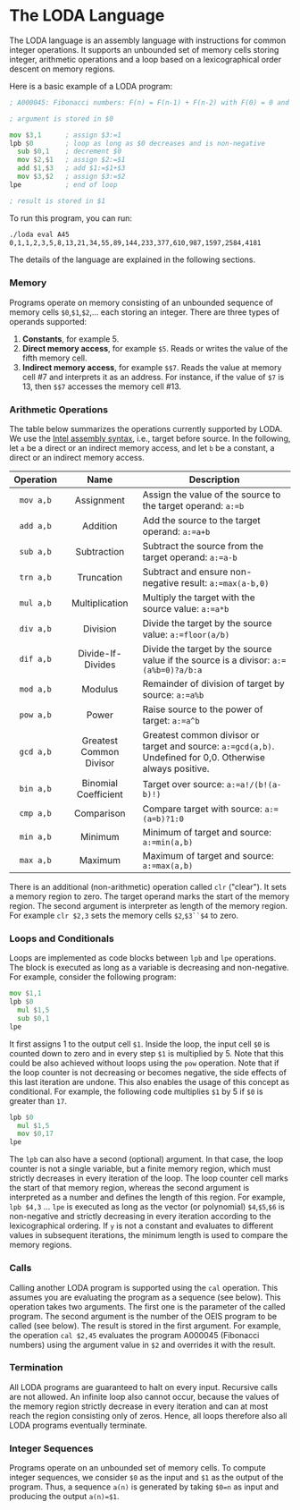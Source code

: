 # The LODA Language

The LODA language is an assembly language with instructions for common integer operations. It supports an unbounded set of memory cells storing integer, arithmetic operations and a loop based on a lexicographical order descent on memory regions.

Here is a basic example of a LODA program:

```asm
; A000045: Fibonacci numbers: F(n) = F(n-1) + F(n-2) with F(0) = 0 and F(1) = 1.

; argument is stored in $0

mov $3,1      ; assign $3:=1
lpb $0        ; loop as long as $0 decreases and is non-negative
  sub $0,1    ; decrement $0
  mov $2,$1   ; assign $2:=$1
  add $1,$3   ; add $1:=$1+$3
  mov $3,$2   ; assign $3:=$2
lpe           ; end of loop

; result is stored in $1
```

To run this program, you can run:
```bash
./loda eval A45
0,1,1,2,3,5,8,13,21,34,55,89,144,233,377,610,987,1597,2584,4181
```

The details of the language are explained in the following sections.

### Memory

Programs operate on memory consisting of an unbounded sequence of memory cells `$0`,`$1`,`$2`,... each storing an integer. There are three types of operands supported:

1. __Constants__, for example 5.
2. __Direct memory access__, for example `$5`. Reads or writes the value of the fifth memory cell.
3. __Indirect memory access__, for example `$$7`. Reads the value at memory cell #7 and interprets it as an address. For instance, if the value of `$7` is 13, then `$$7` accesses the memory cell #13.

### Arithmetic Operations

The table below summarizes the operations currently supported by LODA. We use the [Intel assembly syntax](https://en.wikipedia.org/wiki/X86_assembly_language), i.e., target before source. In the following, let `a` be a direct or an indirect memory access, and let `b` be a constant, a direct or an indirect memory access.

| Operation | Name           | Description |
|:---------:|:--------------:|-------------|
| `mov a,b` | Assignment     | Assign the value of the source to the target operand: `a:=b` |
| `add a,b` | Addition       | Add the source to the target operand: `a:=a+b` |
| `sub a,b` | Subtraction    | Subtract the source from the target operand: `a:=a-b` |
| `trn a,b` | Truncation     | Subtract and ensure non-negative result: `a:=max(a-b,0)` |
| `mul a,b` | Multiplication | Multiply the target with the source value: `a:=a*b` |
| `div a,b` | Division       | Divide the target by the source value: `a:=floor(a/b)`  |
| `dif a,b` | Divide-If-Divides | Divide the target by the source value if the source is a divisor: `a:=(a%b=0)?a/b:a `  |
| `mod a,b` | Modulus        | Remainder of division of target by source: `a:=a%b` |
| `pow a,b` | Power          | Raise source to the power of target: `a:=a^b` |
| `gcd a,b` | Greatest Common Divisor | Greatest common divisor or target and source: `a:=gcd(a,b)`. Undefined for 0,0. Otherwise always positive. |
| `bin a,b` | Binomial Coefficient | Target over source: `a:=a!/(b!(a-b)!)`|
| `cmp a,b` | Comparison     | Compare target with source: `a:=(a=b)?1:0` |
| `min a,b` | Minimum        | Minimum of target and source: `a:=min(a,b)` |
| `max a,b` | Maximum        | Maximum of target and source: `a:=max(a,b)` |

There is an additional (non-arithmetic) operation called `clr` ("clear"). It sets a memory region to zero. The target operand marks the start of the memory region. The second argument is interpreter as length of the memory region. For example `clr $2,3` sets the memory cells `$2`,`$3``$4` to zero.

### Loops and Conditionals

Loops are implemented as code blocks between `lpb` and `lpe` operations. The block is executed as long as a variable is decreasing and non-negative. For example, consider the following program:

```asm
mov $1,1
lpb $0
  mul $1,5
  sub $0,1
lpe
```

It first assigns 1 to the output cell `$1`. Inside the loop, the input cell `$0` is counted down to zero and in every step `$1` is multiplied by 5. Note that this could be also achieved without loops using the `pow` operation. Note that if the loop counter is not decreasing or becomes negative, the side effects of this last iteration are undone. This also enables the usage of this concept as conditional. For example, the following code multiplies `$1` by 5 if `$0` is greater than `17`.

```asm
lpb $0
  mul $1,5
  mov $0,17
lpe
```

The `lpb` can also have a second (optional) argument. In that case, the loop counter is not a single variable, but a finite memory region, which must strictly decreases in every iteration of the loop. The loop counter cell marks the start of that memory region, whereas the second argument is interpreted as a number and defines the length of this region. For example, `lpb $4,3` ... `lpe` is executed as long as the vector (or polynomial) `$4`,`$5`,`$6` is non-negative and strictly decreasing in every iteration according to the lexicographical ordering. If `y` is not a constant and evaluates to different values in subsequent iterations, the minimum length is used to compare the memory regions.

### Calls

Calling another LODA program is supported using the `cal` operation. This assumes you are evaluating the program as a sequence (see below). This operation takes two arguments. The first one is the parameter of the called program. The second argument is the number of the OEIS program to be called (see below). The result is stored in the first argument. For example, the operation `cal $2,45` evaluates the program A000045 (Fibonacci numbers) using the argument value in `$2` and overrides it with the result.

### Termination

All LODA programs are guaranteed to halt on every input. Recursive calls are not allowed. An infinite loop also cannot occur, because the values of the memory region strictly decrease in every iteration and can at most reach the region consisting only of zeros. Hence, all loops therefore also all LODA programs eventually terminate.

### Integer Sequences

Programs operate on an unbounded set of memory cells. To compute integer sequences, we consider `$0` as the input and `$1` as the output of the program. Thus, a sequence `a(n)` is generated by taking `$0=n` as input and producing the output `a(n)=$1`.
